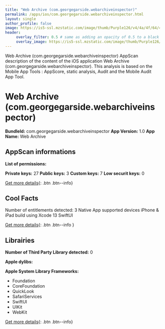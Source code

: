 ```yaml
---
title: "Web Archive (com.georgegarside.webarchiveinspector)"
permalink: /apps/ios/com.georgegarside.webarchiveinspector.html
layout: single
author_profile: false
image: https://is5-ssl.mzstatic.com/image/thumb/Purple126/v4/4a/4f/64/4a4f6467-1cd4-9e73-f585-9fcded6e504d/AppIcon-1x_U007emarketing-0-7-0-85-220.png/512x512bb.jpg
header: 
     overlay_filter: 0.5 # same as adding an opacity of 0.5 to a black background
     overlay_image: https://is5-ssl.mzstatic.com/image/thumb/Purple126/v4/4a/4f/64/4a4f6467-1cd4-9e73-f585-9fcded6e504d/AppIcon-1x_U007emarketing-0-7-0-85-220.png/512x512bb.jpg
---
```

Web Archive (com.georgegarside.webarchiveinspector) AppScan description of the content of the iOS application Web Archive (com.georgegarside.webarchiveinspector). This analysis is based on the Mobile App Tools : AppScore, static analysis, Audit and the Mobile Audit App Tool.

# Web Archive (com.georgegarside.webarchiveinspector)

**BundleId:** com.georgegarside.webarchiveinspector
**App Version:** 1.0
**App Name:** Web Archive


## AppScan informations 

**List of permissions:** 
  
  
**Private keys:** 27
**Public keys:** 3
**Custom keys:** 7
**Low securit keys:** 0
  
[Get more details](/pricing.html){: .btn .btn--info}

## Cool Facts

Number of entitlements detected: 3
Native App
supported devices iPhone & iPad
build using Xcode 13
SwiftUI
  
[Get more details](/pricing.html){: .btn .btn--info }

## Librairies 
**Number of Third Party Library detected:** 0


**Apple dylibs:**


**Apple System Library Frameworks:**
- Foundation
- CoreFoundation
- QuickLook
- SafariServices
- SwiftUI
- UIKit
- WebKit


  
[Get more details](/pricing.html){: .btn .btn--info}

